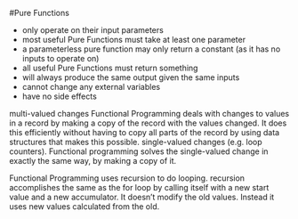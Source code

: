 #Pure Functions
 - only operate on their input parameters
 - most useful Pure Functions must take at least one parameter
 - a parameterless pure function may only return a constant (as it has no inputs to operate on)
 - all useful Pure Functions must return something
 - will always produce the same output given the same inputs
 - cannot change any external variables
 - have no side effects

multi-valued changes
    Functional Programming deals with changes to values in a record by making a copy of the record with the values changed. It does this efficiently without having to copy all parts of the record by using data structures that makes this possible.
single-valued changes (e.g. loop counters).
    Functional programming solves the single-valued change in exactly the same way, by making a copy of it.

Functional Programming uses recursion to do looping.
recursion accomplishes the same as the for loop by calling itself with a new start value and a new accumulator. It doesn’t modify the old values. Instead it uses new values calculated from the old.



